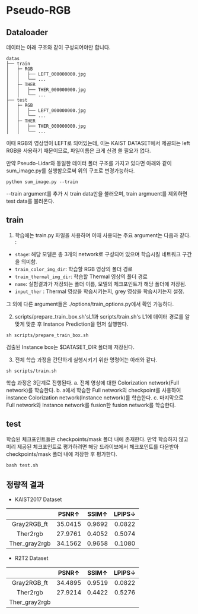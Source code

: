 # Pseudo-RGB

## Dataloader

데이터는 아래 구조와 같이 구성되어야만 합니다.

```
datas
├── train
│   ├─ RGB
│   │   ├── LEFT_000000000.jpg
│   │   └── ...
│   ├─ THER
│   │   ├── THER_000000000.jpg
│   │   └── ...
├── test
│   ├─ RGB
│   │   ├── LEFT_000000000.jpg
│   │   └── ...
│   ├─ THER
│   │   ├── THER_000000000.jpg
│   │   └── ...
```

이때 RGB의 영상명이 LEFT로 되어있는데, 이는 KAIST DATASET에서 제공되는 left RGB을 사용하기 때문이므로, 파일이름은 크게 신경 쓸 필요가 없다.

만약 Pseudo-Lidar와 동일한 데이터 폴더 구조를 가지고 있다면 아래와 같이 sum_image.py를 실행함으로써 위의 구조로 변경가능하다. 
```
python sum_image.py --train
```
--train argument를 추가 시 train data만을 불러오며, train argmuent를 제외하면 test data를 불러온다.


## train

1. 학습에는 train.py 파일을 사용하며 이때 사용되는 주요 argument는 다음과 같다. :
 - `stage`: 해당 모델은 총 3개의 network로 구성되어 있으며 학습시킬 네트워크 구간을 의미함.
 - `train_color_img_dir`: 학습할 RGB 영상의 폴더 경로
 - `train_thermal_img_dir`: 학습할 Thermal 영상의 폴더 경로
 - `name`: 실험결과가 저장되는 폴더 이름, 모델의 체크포인트가 해당 폴더에 저장됨.
 - `input_ther` : Thermal 영상을 학습시키는지, grey 영상을 학습시키는지 설정.

 그 외에 다른 argument들은 ./options/train_options.py에서 확인 가능하다.

2. scripts/prepare_train_box.sh'sL1과 scripts/train.sh's L1에 데이터 경로를 알맞게 맞춘 후 Instance Prediction을 먼저 실행한다.
```
sh scripts/prepare_train_box.sh
```
검출된 Instance box는 $DATASET_DIR 폴더에 저장된다. 

3. 전체 학습 과정을 간단하게 실행시키기 위한 명령어는 아래와 같다.
```
sh scripts/train.sh
```
학습 과정은 3단계로 진행된다.
a. 전체 영상에 대한 Colorization network(Full network)를 학습한다.
b. a에서 학습한 Full network의 checkpoint를 사용하여 instance Colorization network(Instance network)를 학습한다.
c. 마지막으로 Full network와 Instance network를 fusion한 fusion network를 학습한다.

## test
학습된 체크포인트들은 checkpoints/mask 폴더 내에 존재한다. 만약 학습하지 않고 미리 제공된 체크포인트로 평가하려면 해당 드라이브에서 체크포인트를 다운받아 checkpoints/mask 폴더 내에 저장한 후 평가한다.

```
bash test.sh
```

## 정량적 결과

- KAIST2017 Dataset

|  | PSNR↑| SSIM↑ | LPIPS↓ |
|:-----: | :-----:|:-----: |:-----: |
| Gray2RGB_ft    |   35.0415    | 0.9692 | 0.0822 |
| Ther2rgb |   27.9761  |  0.4052 |  0.5074 |
| Ther_gray2rgb |   34.1562  |  0.9658 |  0.1080  |

- R2T2 Dataset

|  | PSNR↑| SSIM↑ | LPIPS↓ |
|:-----: | :-----:|:-----: |:-----: |
| Gray2RGB_ft    |   34.4895    | 0.9519 | 0.0822 |
| Ther2rgb |   27.9214  |  0.4422 |  0.5276 |
| Ther_gray2rgb |     |   |    |
